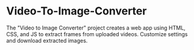 # Video-To-Image-Converter
The "Video to Image Converter" project creates a web app using HTML, CSS, and JS to extract frames from uploaded videos. Customize settings and download extracted images.

